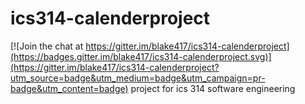 # ics314-calenderproject

[![Join the chat at https://gitter.im/blake417/ics314-calenderproject](https://badges.gitter.im/blake417/ics314-calenderproject.svg)](https://gitter.im/blake417/ics314-calenderproject?utm_source=badge&utm_medium=badge&utm_campaign=pr-badge&utm_content=badge)
project for ics 314 software engineering
